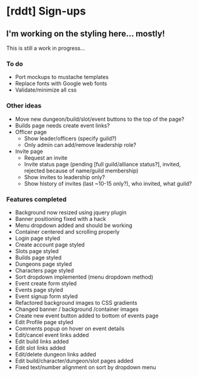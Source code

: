 # [rddt] Sign-ups
## I'm working on the styling here... mostly!

This is still a work in progress...

### To do
* Port mockups to mustache templates
* Replace fonts with Google web fonts
* Validate/minimize all css

### Other ideas
* Move new dungeon/build/slot/event buttons to the top of the page?
* Builds page needs create event links?
* Officer page
    * Show leader/officers (specify guild?)
    * Only admin can add/remove leadership role?
* Invite page
    * Request an invite
    * Invite status page (pending [full guild/alliance status?], invited, rejected because of name/guild membership)
    * Show invites to leadership only?
    * Show history of invites (last ~10-15 only?), who invited, what guild?

### Features completed
* Background now resized using jquery plugin
* Banner positioning fixed with a hack
* Menu dropdown added and should be working
* Container centered and scrolling properly
* Login page styled
* Create account page styled
* Slots page styled
* Builds page styled
* Dungeons page styled
* Characters page styled
* Sort dropdown implemented (menu dropdown method)
* Event create form styled
* Events page styled
* Event signup form styled
* Refactored background images to CSS gradients
* Changed banner / background /container images
* Create new event button added to bottom of events page
* Edit Profile page styled
* Comments popup on hover on event details
* Edit/cancel event links added
* Edit build links added
* Edit slot links added
* Edit/delete dungeon links added
* Edit build/character/dungeon/slot pages added
* Fixed text/number alignment on sort by dropdown menu
